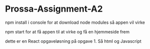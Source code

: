 # Prossa-Assignment-A2

npm install i console for at download node modules så appen vil virke

npm start for at få appen til at virke og få en hjemmeside frem

dette er en React opgaveløsning på opgave 1. Så html og Javascript
